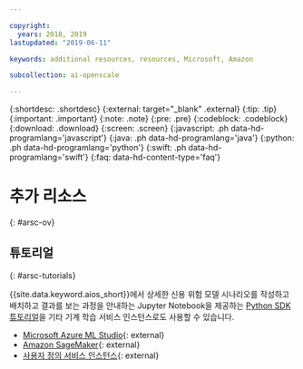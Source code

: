 ```yaml
---

copyright:
  years: 2018, 2019
lastupdated: "2019-06-11"

keywords: additional resources, resources, Microsoft, Amazon

subcollection: ai-openscale

---
```


{:shortdesc: .shortdesc}
{:external: target="_blank" .external}
{:tip: .tip}
{:important: .important}
{:note: .note}
{:pre: .pre}
{:codeblock: .codeblock}
{:download: .download}
{:screen: .screen}
{:javascript: .ph data-hd-programlang='javascript'}
{:java: .ph data-hd-programlang='java'}
{:python: .ph data-hd-programlang='python'}
{:swift: .ph data-hd-programlang='swift'}
{:faq: data-hd-content-type='faq'}

# 추가 리소스
{: #arsc-ov}

## 튜토리얼
{: #arsc-tutorials}

{{site.data.keyword.aios_short}}에서 상세한 신용 위험 모델 시나리오를 작성하고 배치하고 결과를 보는 과정을 안내하는 Jupyter Notebook을 제공하는 [Python SDK 튜토리얼](/docs/services/ai-openscale?topic=ai-openscale-crt-ov)을 기타 기계 학습 서비스 인스턴스로도 사용할 수 있습니다.

- [Microsoft Azure ML Studio](https://github.com/pmservice/ai-openscale-tutorials/blob/master/notebooks/AI%20OpenScale%20and%20Azure%20ML%20Studio%20Engine.ipynb){: external}
- [Amazon SageMaker](https://github.com/pmservice/ai-openscale-tutorials/blob/master/notebooks/AI%20OpenScale%20and%20SageMaker%20ML%20Engine.ipynb){: external}
- [사용자 정의 서비스 인스턴스](https://github.com/pmservice/ai-openscale-tutorials/blob/master/notebooks/AI%20OpenScale%20and%20Custom%20ML%20Engine.ipynb){: external}
